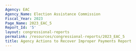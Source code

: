```yaml
---
Agency: EAC
Agency_Name: Election Assistance Commission
Fiscal_Year: 2023
Page_Name: 2023_EAC_5
Report_Id: '5'
layout: congressional-reports
permalink: /resources/congressional-reports/2023_EAC_5
title: Agency Actions to Recover Improper Payments Report
---
```

